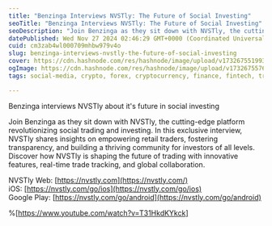 ```yaml
---
title: "Benzinga Interviews NVSTly: The Future of Social Investing"
seoTitle: "Benzinga Interviews NVSTly: The Future of Social Investing"
seoDescription: "Join Benzinga as they sit down with NVSTly, the cutting-edge platform revolutionizing social trading and investing."
datePublished: Wed Nov 27 2024 02:46:29 GMT+0000 (Coordinated Universal Time)
cuid: cm3zab4wl000709mhbw979v4o
slug: benzinga-interviews-nvstly-the-future-of-social-investing
cover: https://cdn.hashnode.com/res/hashnode/image/upload/v1732675519939/58e823b3-66c9-4fbf-955f-9b7e66040719.png
ogImage: https://cdn.hashnode.com/res/hashnode/image/upload/v1732675576548/7fb21eab-bdd8-4d21-b0f0-69d2c4c857ba.png
tags: social-media, crypto, forex, cryptocurrency, finance, fintech, trading, investing, stocks, futures, stockmarket, forex-trading

---
```


Benzinga interviews NVSTly about it's future in social investing

Join Benzinga as they sit down with NVSTly, the cutting-edge platform revolutionizing social trading and investing. In this exclusive interview, NVSTly shares insights on empowering retail traders, fostering transparency, and building a thriving community for investors of all levels. Discover how NVSTly is shaping the future of trading with innovative features, real-time trade tracking, and global collaboration.

NVSTly Web: [https://nvstly.com](https://nvstly.com/)  
iOS: [https://nvstly.com/go/ios](https://nvstly.com/go/ios)  
Google Play: [https://nvstly.com/go/android](https://nvstly.com/go/android)

%[https://www.youtube.com/watch?v=T31HkdKYkck]